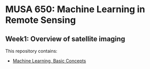 # MUSA 650: Machine Learning in Remote Sensing

## Week1: Overview of satellite imaging

This repository contains:

- [Machine Learning, Basic Concepts](w1_mlbasics.ipynb)
